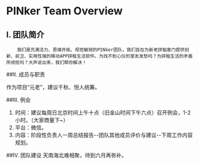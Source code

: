 # PINker Team Overview

## I. 团队简介

        我们是充满活力、思维开拓、视觉敏锐的PINker团队，我们旨在为新老拼租客门提供创新、前卫、实用性强的移动APP拼租生活软件。为找不到心仪的室友发愁吗？为拼租生活的矛盾所烦扰吗？大声说出来，我们帮你解决！

##II. 成员与职责

作为项目“元老”，建议千秋、悦人统筹。

##III. 例会

1. 时间：建议每周日北京时间上午十点（旧金山时间下午六点）召开例会，1-2小时。（大家商量下~）
2. 平台：微信。
3. 内容：阶段性负责人一周总结报告--团队其他成员评价与建议--下周工作内容规划。

##IV. 团队建设
天南海北难相聚，待到六月再弥补。



